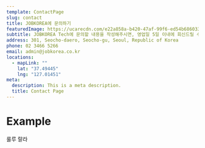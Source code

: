 ```yaml
---
template: ContactPage
slug: contact
title: JOBKOREA에 문의하기
featuredImage: https://ucarecdn.com/e22a858a-b420-47af-99f6-ed54b6860333/
subtitle: JOBKOREA Tech에 문의할 내용을 작성해주시면, 영업일 5일 이내에 회신드릴 수 있도록 하겠습니다.
address: 301, Seocho-daero, Seocho-gu, Seoul, Republic of Korea
phone: 02 3466 5266
email: admin@jobkorea.co.kr
locations:
  - mapLink: ""
    lat: "37.49445"
    lng: "127.01451"
meta:
  description: This is a meta description.
  title: Contact Page
---
```

# Example 

룰루 랄라